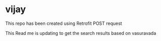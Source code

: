 # vijay
This repo has been created using Retrofit POST request

This Read me is updating to get the search results based on vasuravada


